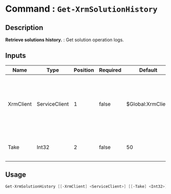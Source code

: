 ﻿# Command : `Get-XrmSolutionHistory` 

## Description

**Retrieve solutions history.** : Get solution operation logs.

## Inputs

Name|Type|Position|Required|Default|Description
----|----|--------|--------|-------|-----------
XrmClient|ServiceClient|1|false|$Global:XrmClient|Xrm connector initialized to target instance. Use latest one by default. (Dataverse ServiceClient)
Take|Int32|2|false|50|Number of logs to retrieve. (Default : 50)


## Usage

```Powershell 
Get-XrmSolutionHistory [[-XrmClient] <ServiceClient>] [[-Take] <Int32>] [<CommonParameters>]
``` 



